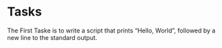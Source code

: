 # Tasks
The First Taske is to write a script that prints “Hello, World”, followed by a new line to the standard output.
